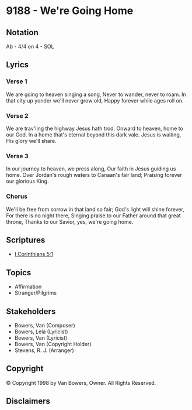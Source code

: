 # 9188 - We're Going Home

## Notation

Ab - 4/4 on 4 - SOL

## Lyrics

### Verse 1

We are going to heaven singing a song, Never to wander, never to roam. In that city up yonder we'll never grow old, Happy forever while ages roll on.

### Verse 2

We are trav'ling the highway Jesus hath trod. Onward to heaven, home to our God. In a home that's eternal beyond this dark vale. Jesus is waiting, His glory we'll share.

### Verse 3

In our journey to heaven, we press along, Our faith in Jesus guiding us home. Over Jordan's rough waters to Canaan's fair land; Praising forever our glorious King.

### Chorus

We'll be free from sorrow in that land so fair; God's light will shine forever, For there is no night there, Singing praise to our Father around that great throne, Thanks to our Savior, yes, we're going home.


## Scriptures

- [I Corinthians 5:1](https://www.biblegateway.com/passage/?search=I%20Corinthians%205%3A1)

## Topics

- Affirmation
- Stranger/Pilgrims

## Stakeholders

- Bowers, Van (Composer)
- Bowers, Lela (Lyricist)
- Bowers, Van (Lyricist)
- Bowers, Van (Copyright Holder)
- Stevens, R. J. (Arranger)

## Copyright

© Copyright 1998 by Van Bowers, Owner. All Rights Reserved.


## Disclaimers


